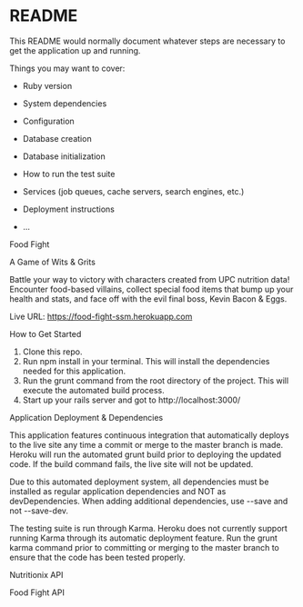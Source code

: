 # README

This README would normally document whatever steps are necessary to get the
application up and running.

Things you may want to cover:

* Ruby version

* System dependencies

* Configuration

* Database creation

* Database initialization

* How to run the test suite

* Services (job queues, cache servers, search engines, etc.)

* Deployment instructions

* ...


Food Fight

A Game of Wits & Grits

Battle your way to victory with characters created from UPC nutrition data!
Encounter food-based villains, collect special food items that bump up your health and stats, and face off with the evil final boss, Kevin Bacon & Eggs.

Live URL: https://food-fight-ssm.herokuapp.com

How to Get Started

1) Clone this repo.
2) Run npm install in your terminal. This will install the dependencies needed for this application.
3) Run the grunt command from the root directory of the project. This will execute the automated build process.
4) Start up your rails server and got to http://localhost:3000/

Application Deployment & Dependencies

This application features continuous integration that automatically deploys to the live site any time a commit or merge to the master branch is made. Heroku will run the automated grunt build prior to deploying the updated code. If the build command fails, the live site will not be updated.

Due to this automated deployment system, all dependencies must be installed as regular application dependencies and NOT as devDependencies. When adding additional dependencies, use --save and not --save-dev.

The testing suite is run through Karma. Heroku does not currently support running Karma through its automatic deployment feature. Run the grunt karma command prior to committing or merging to the master branch to ensure that the code has been tested properly.

Nutritionix API

Food Fight API
